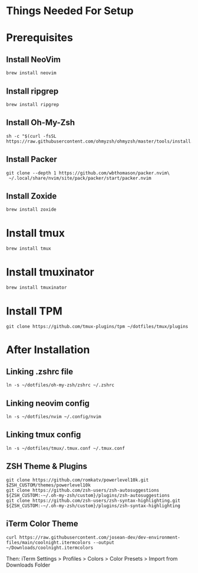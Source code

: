 # Things Needed For Setup

# Prerequisites

## Install NeoVim

```
brew install neovim
```

## Install ripgrep

```
brew install ripgrep
```

## Install Oh-My-Zsh

```
sh -c "$(curl -fsSL https://raw.githubusercontent.com/ohmyzsh/ohmyzsh/master/tools/install.sh)"
```

## Install Packer

```
git clone --depth 1 https://github.com/wbthomason/packer.nvim\
 ~/.local/share/nvim/site/pack/packer/start/packer.nvim
```

## Install Zoxide

```
brew install zoxide
```

# Install tmux

```
brew install tmux
```

# Install tmuxinator

```
brew install tmuxinator
```

# Install TPM

```
git clone https://github.com/tmux-plugins/tpm ~/dotfiles/tmux/plugins
```

# After Installation

## Linking .zshrc file

```
ln -s ~/dotfiles/oh-my-zsh/zshrc ~/.zshrc
```

## Linking neovim config

```
ln -s ~/dotfiles/nvim ~/.config/nvim
```

## Linking tmux config

```
ln -s ~/dotfiles/tmux/.tmux.conf ~/.tmux.conf
```

## ZSH Theme & Plugins

```
git clone https://github.com/romkatv/powerlevel10k.git $ZSH_CUSTOM/themes/powerlevel10k
git clone https://github.com/zsh-users/zsh-autosuggestions ${ZSH_CUSTOM:-~/.oh-my-zsh/custom}/plugins/zsh-autosuggestions
git clone https://github.com/zsh-users/zsh-syntax-highlighting.git ${ZSH_CUSTOM:-~/.oh-my-zsh/custom}/plugins/zsh-syntax-highlighting
```

## iTerm Color Theme

```
curl https://raw.githubusercontent.com/josean-dev/dev-environment-files/main/coolnight.itermcolors --output ~/Downloads/coolnight.itermcolors
```

Then: iTerm Settings > Profiles > Colors > Color Presets > Import from Downloads Folder
